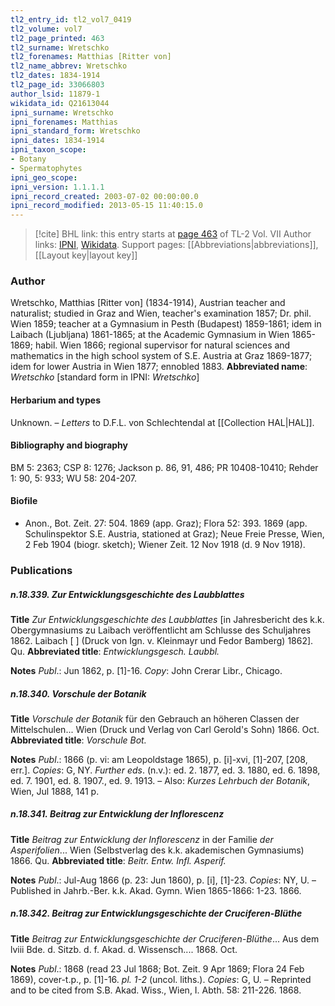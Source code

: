 ```yaml
---
tl2_entry_id: tl2_vol7_0419
tl2_volume: vol7
tl2_page_printed: 463
tl2_surname: Wretschko
tl2_forenames: Matthias [Ritter von]
tl2_name_abbrev: Wretschko
tl2_dates: 1834-1914
tl2_page_id: 33066803
author_lsid: 11879-1
wikidata_id: Q21613044
ipni_surname: Wretschko
ipni_forenames: Matthias
ipni_standard_form: Wretschko
ipni_dates: 1834-1914
ipni_taxon_scope: 
- Botany
- Spermatophytes
ipni_geo_scope: 
ipni_version: 1.1.1.1
ipni_record_created: 2003-07-02 00:00:00.0
ipni_record_modified: 2013-05-15 11:40:15.0
---
```


> [!cite] BHL link: this entry starts at [page 463](https://www.biodiversitylibrary.org/page/33066803) of TL-2 Vol. VII
> Author links: [IPNI](https://www.ipni.org/a/11879-1), [Wikidata](https://www.wikidata.org/wiki/Q21613044). Support pages: [[Abbreviations|abbreviations]], [[Layout key|layout key]]

### Author

Wretschko, Matthias \[Ritter von\] (1834-1914), Austrian teacher and naturalist; studied in Graz and Wien, teacher's examination 1857; Dr. phil. Wien 1859; teacher at a Gymnasium in Pesth (Budapest) 1859-1861; idem in Laibach (Ljubljana) 1861-1865; at the Academic Gymnasium in Wien 1865-1869; habil. Wien 1866; regional supervisor for natural sciences and mathematics in the high school system of S.E. Austria at Graz 1869-1877; idem for lower Austria in Wien 1877; ennobled 1883. 
**Abbreviated name**: *Wretschko* \[standard form in IPNI: *Wretschko*\]

#### Herbarium and types

Unknown. – *Letters* to D.F.L. von Schlechtendal at [[Collection HAL|HAL]].

#### Bibliography and biography

BM 5: 2363; CSP 8: 1276; Jackson p. 86, 91, 486; PR 10408-10410; Rehder 1: 90, 5: 933; WU 58: 204-207.

#### Biofile

- Anon., Bot. Zeit. 27: 504. 1869 (app. Graz); Flora 52: 393. 1869 (app. Schulinspektor S.E. Austria, stationed at Graz); Neue Freie Presse, Wien, 2 Feb 1904 (biogr. sketch); Wiener Zeit. 12 Nov 1918 (d. 9 Nov 1918).

### Publications

##### n.18.339. Zur Entwicklungsgeschichte des Laubblattes

**Title**
*Zur Entwicklungsgeschichte des Laubblattes* \[in Jahresbericht des k.k. Obergymnasiums zu Laibach veröffentlicht am Schlusse des Schuljahres 1862. Laibach \[ \] (Druck von Ign. v. Kleinmayr und Fedor Bamberg) 1862\]. Qu.
**Abbreviated title**: *Entwicklungsgesch. Laubbl.*

**Notes**
*Publ*.: Jun 1862, p. \[1\]-16. *Copy*: John Crerar Libr., Chicago.

##### n.18.340. Vorschule der Botanik

**Title**
*Vorschule der Botanik* für den Gebrauch an höheren Classen der Mittelschulen... Wien (Druck und Verlag von Carl Gerold's Sohn) 1866. Oct.
**Abbreviated title**: *Vorschule Bot.*

**Notes**
*Publ*.: 1866 (p. vi: am Leopoldstage 1865), p. \[i\]-xvi, \[1\]-207, \[208, err.\]. *Copies*: G, NY.
*Further eds*. (n.v.): ed. 2. 1877, ed. 3. 1880, ed. 6. 1898, ed. 7. 1901, ed. 8. 1907., ed. 9. 1913. – Also: *Kurzes Lehrbuch der Botanik*, Wien, Jul 1888, 141 p.

##### n.18.341. Beitrag zur Entwicklung der Inflorescenz

**Title**
*Beitrag zur Entwicklung der Inflorescenz* in der Familie *der Asperifolien*... Wien (Selbstverlag des k.k. akademischen Gymnasiums) 1866. Qu.
**Abbreviated title**: *Beitr. Entw. Infl. Asperif.*

**Notes**
*Publ*.: Jul-Aug 1866 (p. 23: Jun 1860), p. \[i\], \[1\]-23. *Copies*: NY, U. – Published in Jahrb.-Ber. k.k. Akad. Gymn. Wien 1865-1866: 1-23. 1866.

##### n.18.342. Beitrag zur Entwicklungsgeschichte der Cruciferen-Blüthe

**Title**
*Beitrag zur Entwicklungsgeschichte der Cruciferen-Blüthe*... Aus dem lviii Bde. d. Sitzb. d. f. Akad. d. Wissensch.... 1868. Oct.

**Notes**
*Publ*.: 1868 (read 23 Jul 1868; Bot. Zeit. 9 Apr 1869; Flora 24 Feb 1869), cover-t.p., p. \[1\]-16. *pl. 1-2* (uncol. liths.). *Copies*: G, U. – Reprinted and to be cited from S.B. Akad. Wiss., Wien, I. Abth. 58: 211-226. 1868.

